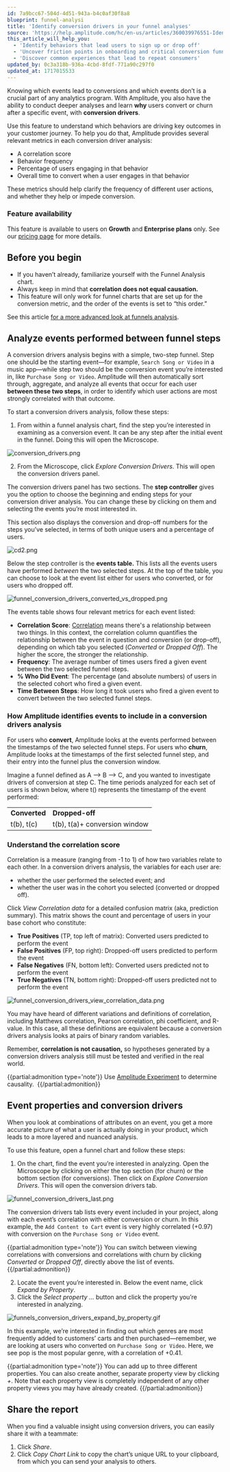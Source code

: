 ```yaml
---
id: 7a9bcc67-504d-4d51-943a-b4c0af30f8a8
blueprint: funnel-analysi
title: 'Identify conversion drivers in your funnel analyses'
source: 'https://help.amplitude.com/hc/en-us/articles/360039976551-Identify-conversion-drivers-in-your-funnel-analyses'
this_article_will_help_you:
  - 'Identify behaviors that lead users to sign up or drop off'
  - 'Uncover friction points in onboarding and critical conversion funnels'
  - 'Discover common experiences that lead to repeat consumers'
updated_by: 0c3a318b-936a-4cbd-8fdf-771a90c297f0
updated_at: 1717015533
---
```

Knowing which events lead to conversions and which events don’t is a crucial part of any analytics program. With Amplitude, you also have the ability to conduct deeper analyses and learn **why** users convert or churn after a specific event, with **conversion drivers**.

Use this feature to understand which behaviors are driving key outcomes in your customer journey. To help you do that, Amplitude provides several relevant metrics in each conversion driver analysis:

* A correlation score
* Behavior frequency
* Percentage of users engaging in that behavior
* Overall time to convert when a user engages in that behavior

These metrics should help clarify the frequency of different user actions, and whether they help or impede conversion.

### Feature availability

This feature is available to users on **Growth** and **Enterprise plans** only. See our [pricing page](https://amplitude.com/pricing) for more details.

## Before you begin

* If you haven’t already, familiarize yourself with the Funnel Analysis chart.
* Always keep in mind that **correlation does not equal causation.**
* This feature will only work for funnel charts that are set up for the conversion metric, and the order of the events is set to “this order.”

See this article [for a more advanced look at funnels analysis](/analytics/charts/funnel-analysis/funnel-analysis-interpret). 

## Analyze events performed between funnel steps

A conversion drivers analysis begins with a simple, two-step funnel. Step one should be the starting event—for example, `Search Song or Video` in a music app—while step two should be the conversion event you’re interested in, like `Purchase Song or Video`. Amplitude will then automatically sort through, aggregate, and analyze all events that occur for each user **between these two steps**, in order to identify which user actions are most strongly correlated with that outcome. 

To start a conversion drivers analysis, follow these steps:

1. From within a funnel analysis chart, find the step you’re interested in examining as a conversion event. It can be any step after the initial event in the funnel. Doing this will open the Microscope.

![conversion_drivers.png](/output/img/funnel-analysis/conversion-drivers-png.png)

2. From the Microscope, click *Explore Conversion Drivers*. This will open the conversion drivers panel.

The conversion drivers panel has two sections. The **step controller** gives you the option to choose the beginning and ending steps for your conversion driver analysis. You can change these by clicking on them and selecting the events you’re most interested in.  
  
This section also displays the conversion and drop-off numbers for the steps you’ve selected, in terms of both unique users and a percentage of users.

![cd2.png](/output/img/funnel-analysis/cd2-png.png)

Below the step controller is the **events table.** This lists all the events users have performed *between* the two selected steps. At the top of the table, you can choose to look at the event list either for users who converted, or for users who dropped off.

![funnel_conversion_drivers_converted_vs_dropped.png](/output/img/funnel-analysis/funnel-conversion-drivers-converted-vs-dropped-png.png)

The events table shows four relevant metrics for each event listed:  

* **Correlation Score**: [Correlation](#01H82R1VSSKZDBJ2RMNNMD25E4) means there's a relationship between two things. In this context, the correlation column quantifies the relationship between the event in question and conversion (or drop-off), depending on which tab you selected (*Converted* or *Dropped Off*). The higher the score, the stronger the relationship.
* **Frequency**: The average number of times users fired a given event between the two selected funnel steps.
* **% Who Did Event**: The percentage (and absolute numbers) of users in the selected cohort who fired a given event.
* **Time Between Steps**: How long it took users who fired a given event to convert between the two selected funnel steps.

### How Amplitude identifies events to include in a conversion drivers analysis

For users who **convert**, Amplitude looks at the events performed between the timestamps of the two selected funnel steps. For users who **churn**, Amplitude looks at the timestamps of the first selected funnel step, and their entry into the funnel plus the conversion window.

Imagine a funnel defined as A --> B --> C, and you wanted to investigate drivers of conversion at step C. The time periods analyzed for each set of users is shown below, where t() represents the timestamp of the event performed:

|  |  |
| --- | --- |
| **Converted** | **Dropped-off** |
| t(b), t(c) | t(b), t(a)+ conversion window |

### Understand the correlation score

Correlation is a measure (ranging from -1 to 1) of how two variables relate to each other. In a conversion drivers analysis, the variables for each user are:

* whether the user performed the selected event; and
* whether the user was in the cohort you selected (converted or dropped off).

Click *View Correlation data* for a detailed confusion matrix (aka, prediction summary). This matrix shows the count and percentage of users in your base cohort who constitute: 

* **True Positives** (TP, top left of matrix): Converted users predicted to perform the event
* **False Positives** (FP, top right): Dropped-off users predicted to perform the event
* **False Negatives** (FN, bottom left): Converted users predicted not to perform the event
* **True Negatives** (TN, bottom right): Dropped-off users predicted not to perform the event

![funnel_conversion_drivers_view_correlation_data.png](/output/img/funnel-analysis/funnel-conversion-drivers-view-correlation-data-png.png)

You may have heard of different variations and definitions of correlation, including Matthews correlation, Pearson correlation, phi coefficient, and R-value. In this case, all these definitions are equivalent because a conversion drivers analysis looks at pairs of binary random variables.

Remember, **correlation is not causation,** so hypotheses generated by a conversion drivers analysis still must be tested and verified in the real world. 

{{partial:admonition type='note'}}
 Use [Amplitude Experiment](https://help.amplitude.com/hc/en-us/articles/360061270232-Amplitude-Experiment-overview-Optimize-your-product-experience-through-A-B-testing) to determine causality. 
{{/partial:admonition}}

## Event properties and conversion drivers

When you look at combinations of attributes on an event, you get a more accurate picture of what a user is actually doing in your product, which leads to a more layered and nuanced analysis.

To use this feature, open a funnel chart and follow these steps:

1. On the chart, find the event you’re interested in analyzing. Open the Microscope by clicking on either the top section (for churn) or the bottom section (for conversions). Then click on *Explore Conversion Drivers*. This will open the conversion drivers tab.  
  
![funnel_conversion_drivers_last.png](/output/img/funnel-analysis/funnel-conversion-drivers-last-png.png)

The conversion drivers tab lists every event included in your project, along with each event’s correlation with either conversion or churn. In this example, the `Add Content to Cart` event is very highly correlated (+0.97) with conversion on the `Purchase Song or Video` event.  
  
{{partial:admonition type='note'}}
You can switch between viewing correlations with conversions and correlations with churn by clicking *Converted* or *Dropped Off*, directly above the list of events.  
{{/partial:admonition}}

2. Locate the event you’re interested in. Below the event name, click *Expand by Property*.
3. Click the *Select property …* button and click the property you’re interested in analyzing.  
  
![funnels_conversion_drivers_expand_by_property.gif](/output/img/funnel-analysis/funnels-conversion-drivers-expand-by-property-gif.gif)  
  
In this example, we’re interested in finding out which genres are most frequently added to customers’ carts and then purchased—remember, we are looking at users who converted on `Purchase Song or Video`. Here, we see pop is the most popular genre, with a correlation of +0.41.

{{partial:admonition type='note'}}
You can add up to three different properties. You can also create another, separate property view by clicking *+*. Note that each property view is completely independent of any other property views you may have already created.
{{/partial:admonition}}

## Share the report

When you find a valuable insight using conversion drivers, you can easily share it with a teammate:

1. Click *Share*.
2. Click *Copy Chart Link* to copy the chart’s unique URL to your clipboard, from which you can send your analysis to others.